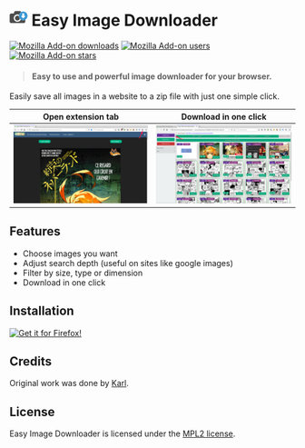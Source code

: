 # ![icon](src/data/icons/32.png) Easy Image Downloader

[![Mozilla Add-on downloads](https://img.shields.io/amo/dw/easy-image-downloader.svg)](https://addons.mozilla.org/addon/easy-image-downloader/?src=external-github-shield-downloads)
[![Mozilla Add-on users](https://img.shields.io/amo/users/easy-image-downloader.svg)](https://addons.mozilla.org/addon/easy-image-downloader/statistics/)
[![Mozilla Add-on stars](https://img.shields.io/amo/stars/easy-image-downloader.svg)](https://addons.mozilla.org/addon/easy-image-downloader/reviews/)

> #### Easy to use and powerful image downloader for your browser.

Easily save all images in a website to a zip file with just one simple click.

| Open extension tab  | Download in one click |
| ------------------- | --------------------- |
| ![step1-screenshot](screenshots/step1.png) | ![step2-screenshot](screenshots/step2.png) |

## Features

- Choose images you want
- Adjust search depth (useful on sites like google images)
- Filter by size, type or dimension
- Download in one click

## Installation

[![Get it for Firefox!](https://addons.cdn.mozilla.net/static/img/addons-buttons/AMO-button_1.png)](https://addons.mozilla.org/addon/easy-image-downloader/?src=external-github-download)

## Credits

Original work was done by [Karl](https://addons.mozilla.org/user/13834224/).

## License

Easy Image Downloader is licensed under the [MPL2 license](LICENSE).
